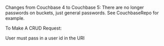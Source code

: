 

Changes from Couchbase 4 to Couchbase 5:
There are no longer passwords on buckets, just general passwords.  See CouchbaseRepo for example.


To Make A CRUD Request:

User must pass in a user id in the URI



